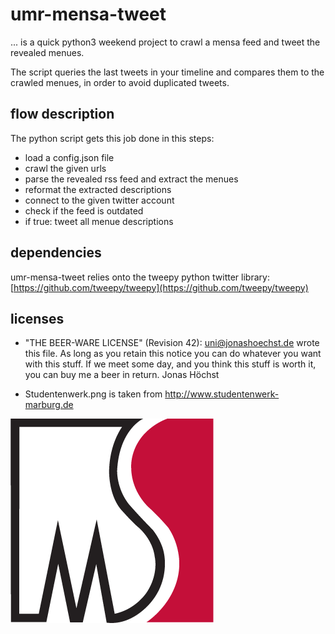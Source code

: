 

# umr-mensa-tweet
... is a quick python3 weekend project to crawl a mensa feed and tweet the revealed menues. 

The script queries the last tweets in your timeline and compares them to the crawled menues, in order to avoid duplicated tweets.

## flow description
The python script gets this job done in this steps:

 - load a config.json file
 - crawl the given urls
 - parse the revealed rss feed and extract the menues
 - reformat the extracted descriptions
 - connect to the given twitter account
 - check if the feed is outdated
 - if true: tweet all menue descriptions
 
## dependencies

umr-mensa-tweet relies onto the tweepy python twitter library: [https://github.com/tweepy/tweepy](https://github.com/tweepy/tweepy)

## licenses

 - "THE BEER-WARE LICENSE" (Revision 42): <uni@jonashoechst.de> wrote this file. As long as you retain this notice you can do whatever you want with this stuff. If we meet some day, and you think this stuff is worth it, you can buy me a beer in return. Jonas Höchst

 - Studentenwerk.png is taken from http://www.studentenwerk-marburg.de

![alt text](Studentenwerk.png "Logo Title Text 1")

